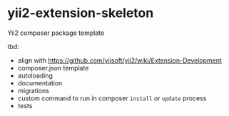 yii2-extension-skeleton
=======================

Yii2 composer package template

tbd:
* align with https://github.com/yiisoft/yii2/wiki/Extension-Development
* composer.json template
* autoloading
* documentation
* migrations
* custom command to run in composer `install` or `update` process
* tests
